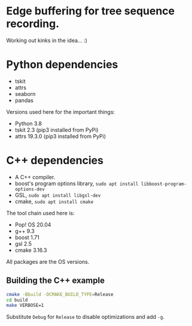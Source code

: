 # Edge buffering for tree sequence recording.

Working out kinks in the idea... :)

# Python dependencies

* tskit
* attrs
* seaborn
* pandas

Versions used here for the important things:

* Python 3.8
* tskit 2.3 (pip3 installed from PyPi)
* attrs 19.3.0 (pip3 installed from PyPi)

# C++ dependencies

* A C++ compiler.
* boost's program options library, ``sudo apt install libboost-program-options-dev``
* GSL, `sudo apt install libgsl-dev`
* cmake, `sudo apt install cmake`

The tool chain used here is:

* Pop! OS 20.04
* g++ 9.3
* boost 1.71
* gsl 2.5
* cmake 3.16.3

All packages are the OS versions.

## Building the C++ example

```sh
cmake -Bbuild -DCMAKE_BUILD_TYPE=Release
cd build
make VERBOSE=1
```

Substitute `Debug` for `Release` to disable optimizations and add `-g`.

